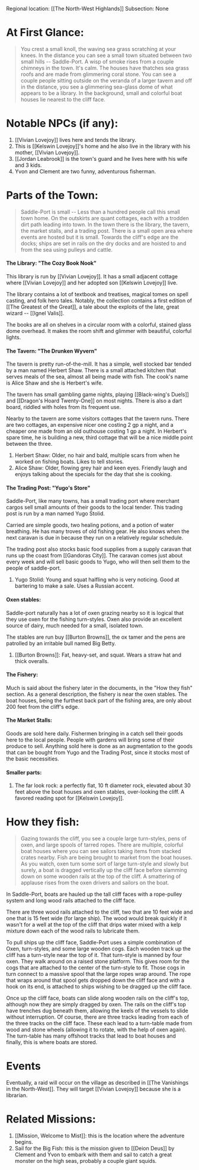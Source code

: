 Regional location: [[The North-West Highlands]] 
Subsection: None
# At First Glance:
> You crest a small knoll, the waving sea grass scratching at your knees. In the distance you can see a small town situated between two small hills -- Saddle-Port. A wisp of smoke rises from a couple chimneys in the town. It's calm. The houses have thatches sea grass roofs and are made from glimmering coral stone. You can see a couple people sitting outside on the veranda of a larger tavern and off in the distance, you see a glimmering sea-glass dome of what appears to be a library. In the background, small and colorful boat houses lie nearest to the cliff face. 

# Notable NPCs (if any):
1. [[Vivian Lovejoy]] lives here and tends the library.
2. This is [[Kelswin Lovejoy]]'s home and he also live in the library with his mother, [[Vivian Lovejoy]]. 
3. [[Jordan Leabrook]] is the town's guard and he lives here with his wife and 3 kids. 
4. Yvon and Clement are two funny, adventurous fisherman.   
# Parts of the Town:
>Saddle-Port is small -- Less than a hundred people call this small town home. On the outskirts are quant cottages, each with a trodden dirt path leading into town. In the town there is the library, the tavern, the market stalls, and a trading post. There is a small open area where events are hosted but it is small. Towards the cliff's edge are the docks; ships are set in rails on the dry docks and are hoisted to and from the sea using pulleys and cattle.

#### The Library: "The Cozy Book Nook"
This library is run by [[Vivian Lovejoy]]. It has a small adjacent cottage where [[Vivian Lovejoy]] and her adopted son [[Kelswin Lovejoy]] live. 

The library contains a lot of textbook and treatises, magical tomes on spell casting, and folk hero tales. Notably, the collection contains a first edition of [[The Greatest of the Great]], a tale about the exploits of the late, great wizard -- [[Ignel Valis]]. 

The books are all on shelves in a circular room with a colorful, stained glass dome overhead. It makes the room shift and glimmer with beautiful, colorful lights. 
#### The Tavern: "The Drunken Wyvern"
The tavern is pretty run-of-the-mill. It has a simple, well stocked bar tended by a man named Herbert Shaw. There is a small attached kitchen that serves meals of the sea, almost all being made with fish. The cook's name is Alice Shaw and she is Herbert's wife. 

The tavern has small gambling game nights, playing [[Black-wing's Duels]] and [[Dragon's Hoard Twenty-One]] on most nights. There is also a dart board, riddled with holes from its frequent use.

Nearby to the tavern are some visitors cottages that the tavern runs. There are two cottages, an expensive nicer one costing 2 gp a night, and a cheaper one made from an old outhouse costing 1 gp a night. In Herbert's spare time, he is building a new, third cottage that will be a nice middle point between the three. 

1. Herbert Shaw: Older, no hair and bald, multiple scars from when he worked on fishing boats. Likes to tell stories.
2. Alice Shaw: Older, flowing grey hair and keen eyes. Friendly laugh and enjoys talking about the specials for the day that she is cooking.

#### The Trading Post: "Yugo's Store"
Saddle-Port, like many towns, has a small trading port where merchant cargos sell small amounts of their goods to the local tender. This trading post is run by a man named Yugo Stolid.  

Carried are simple goods, two healing potions, and a potion of water breathing. He has many troves of old fishing gear. He also knows when the next caravan is due in because they run on a relatively regular schedule. 

The trading post also stocks basic food supplies from a supply caravan that runs up the coast from [[Gandoras City]]. The caravan comes just about every week and will sell basic goods to Yugo, who will then sell them to the people of saddle-port. 

1. Yugo Stolid: Young and squat halfling who is very noticing. Good at bartering to make a sale. Uses a Russian accent.
#### Oxen stables:
Saddle-port naturally has a lot of oxen grazing nearby so it is logical that they use oxen for the fishing turn-styles. Oxen also provide an excellent source of dairy, much needed for a small, isolated town.

The stables are run buy [[Burton Browns]], the ox tamer and the pens are patrolled by an irritable bull named Big Betty. 

1. [[Burton Browns]]: Fat, heavy-set, and squat. Wears a straw hat and thick overalls. 
#### The Fishery:
Much is said about the fishery later in the documents, in the "How they fish" section. As a general description, the fishery is near the oxen stables. The boat houses, being the furthest back part of the fishing area, are only about 200 feet from the cliff's edge. 
#### The Market Stalls:
Goods are sold here daily. Fishermen bringing in a catch sell their goods here to the local people. People with gardens will bring some of their produce to sell. Anything sold here is done as an augmentation to the goods that can be bought from Yugo and the Trading Post, since it stocks most of the basic necessities. 
#### Smaller parts:
1. The far look rock: a perfectly flat, 10 ft diameter rock, elevated about 30 feet above the boat houses and oxen stables, over-looking the cliff. A favored reading spot for [[Kelswin Lovejoy]]. 
# How they fish:
> Gazing towards the cliff, you see a couple large turn-styles, pens of oxen, and large spools of tarred ropes. There are multiple, colorful boat houses where you can see sailors taking items from stacked crates nearby. Fish are being brought to market from the boat houses. As you watch, oxen turn some sort of large turn-style and slowly but surely, a boat is dragged vertically up the cliff face before slamming down on some wooden rails at the top of the cliff. A smattering of applause rises from the oxen drivers and sailors on the boat. 

In Saddle-Port, boats are hauled up the tall cliff faces with a rope-pulley system and long wood rails attached to the cliff face. 

There are three wood rails attached to the cliff, two that are 10 feet wide and one that is 15 feet wide (for large ship). The wood would break quickly if it wasn't for a well at the top of the cliff that drips water mixed with a kelp mixture down each of the wood rails to lubricate them. 

To pull ships up the cliff face, Saddle-Port uses a simple combination of Oxen, turn-styles, and some large wooden cogs. Each wooden track up the cliff has a turn-style near the top of it. That turn-style is manned by four oxen. They walk around on a raised stone platform. This gives room for the cogs that are attached to the center of the turn-style to fit. Those cogs in turn connect to a massive spool that the large ropes wrap around. The rope that wraps around that spool gets dropped down the cliff face and with a hook on its end, is attached to ships wishing to be dragged up the cliff face.

Once up the cliff face, boats can slide along wooden rails on the cliff's top, although now they are simply dragged by oxen. The rails on the cliff's top have trenches dug beneath them, allowing the keels of the vessels to slide without interruption. Of course, there are three tracks leading from each of the three tracks on the cliff face. These each lead to a turn-table made from wood and stone wheels (allowing it to rotate, with the help of oxen again). The turn-table has many offshoot tracks that lead to boat houses and finally, this is where boats are stored. 
# Events
Eventually, a raid will occur on the village as described in [[The Vanishings in the North-West]]. They will target [[Vivian Lovejoy]] because she is a librarian.
# Related Missions:
1. [[Mission, Welcome to Mist]]: this is the location where the adventure begins.
2. Sail for the Big Fish: this is the mission given to [[Deion Deus]] by Clement and Yvon to embark with them and sail to catch a great monster on the high seas, probably a couple giant squids.  